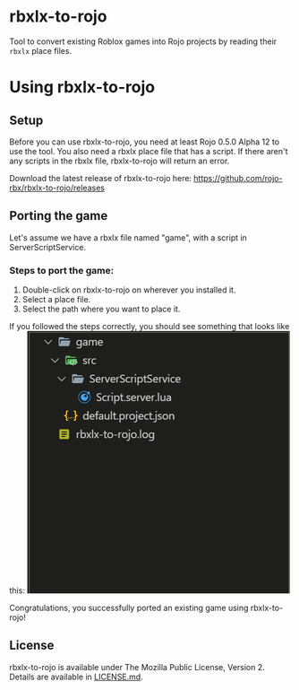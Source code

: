 # rbxlx-to-rojo
Tool to convert existing Roblox games into Rojo projects by reading their `rbxlx` place files.

# Using rbxlx-to-rojo
## Setup
Before you can use rbxlx-to-rojo, you need at least Rojo 0.5.0 Alpha 12 to use the tool.
You also need a rbxlx place file that has a script. If there aren't any scripts in the rbxlx file, rbxlx-to-rojo will return an error.

Download the latest release of rbxlx-to-rojo here: https://github.com/rojo-rbx/rbxlx-to-rojo/releases
## Porting the game
Let's assume we have a rbxlx file named "game", with a script in ServerScriptService.

### Steps to port the game:
1. Double-click on rbxlx-to-rojo on wherever you installed it.
2. Select a place file.
3. Select the path where you want to place it.

If you followed the steps correctly, you should see something that looks like this:
![](assets/folders.png)

Congratulations, you successfully ported an existing game using rbxlx-to-rojo!

## License
rbxlx-to-rojo is available under The Mozilla Public License, Version 2. Details are available in [LICENSE.md](LICENSE.md).
